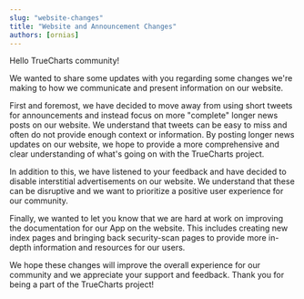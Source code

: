```yaml
---
slug: "website-changes"
title: "Website and Announcement Changes"
authors: [ornias]
---
```


Hello TrueCharts community!

We wanted to share some updates with you regarding some changes we're making to how we communicate and present information on our website.

First and foremost, we have decided to move away from using short tweets for announcements and instead focus on more "complete" longer news posts on our website. We understand that tweets can be easy to miss and often do not provide enough context or information. By posting longer news updates on our website, we hope to provide a more comprehensive and clear understanding of what's going on with the TrueCharts project.

In addition to this, we have listened to your feedback and have decided to disable interstitial advertisements on our website. We understand that these can be disruptive and we want to prioritize a positive user experience for our community.

Finally, we wanted to let you know that we are hard at work on improving the documentation for our App on the website. This includes creating new index pages and bringing back security-scan pages to provide more in-depth information and resources for our users.

We hope these changes will improve the overall experience for our community and we appreciate your support and feedback. Thank you for being a part of the TrueCharts project!
